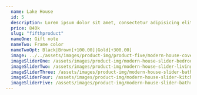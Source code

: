 ```yaml
---
  name: Lake House
  id: 5
  description: Lorem ipsum dolor sit amet, consectetur adipisicing elit. Aliquid quae eveniet culpa officia quidem mollitia impedit iste asperiores nisi reprehenderit consequatur, autem, nostrum pariatur enim?
  price: 840k
  slug: "fifthproduct"
  nameOne: Gift note
  nameTwo: Frame color
  nameTwoOpt: Black|Brown[+100.00]|Gold[+300.00]
  image: ../../assets/images/product-img/product-five/modern-house-cover-img-5.jpg
  imageSliderOne: /assets/images/product-img/modern-house-slider-bedroom.jpg
  imageSliderTwo: /assets/images/product-img/modern-house-slider-livingroom.jpg
  imageSliderThree: /assets/images/product-img/modern-house-slider-bathroom-one.jpg
  imageSliderFour: /assets/images/product-img/modern-house-slider-kitchen.jpg
  imageSliderFive: /assets/images/product-img/modern-house-slider-bathroom-two.jpg
---
```

